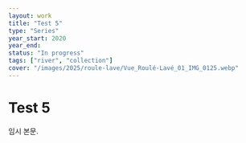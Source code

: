 ```yaml
---
layout: work
title: "Test 5"
type: "Series"
year_start: 2020
year_end:
status: "In progress"
tags: ["river", "collection"]
cover: "/images/2025/roule-lave/Vue_Roulé-Lavé_01_IMG_0125.webp"
---
```


# Test 5

임시 본문.
